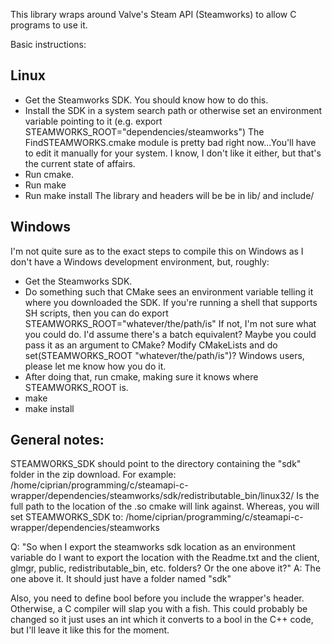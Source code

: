 This library wraps around Valve's Steam API (Steamworks) to allow C programs to use it.

Basic instructions:

Linux
-----
 * Get the Steamworks SDK. You should know how to do this.
 * Install the SDK in a system search path or otherwise set an environment variable pointing to it (e.g. export STEAMWORKS_ROOT="dependencies/steamworks")
The FindSTEAMWORKS.cmake module is pretty bad right now...You'll have to edit it manually for your system. I know, I don't like it either, but that's the current state of affairs.
 * Run cmake.
 * Run make
 * Run make install
The library and headers will be be in lib/ and include/

Windows
-------
I'm not quite sure as to the exact steps to compile this on Windows as I don't have a Windows development environment, but, roughly:
 * Get the Steamworks SDK.
 * Do something such that CMake sees an environment variable telling it where you downloaded the SDK. If you're running a shell that supports SH scripts, then you can do export STEAMWORKS_ROOT="whatever/the/path/is"
If not, I'm not sure what you could do. I'd assume there's a batch equivalent? Maybe you could pass it as an argument to CMake? Modify CMakeLists and do set(STEAMWORKS_ROOT "whatever/the/path/is")?
Windows users, please let me know how you do it.
 * After doing that, run cmake, making sure it knows where STEAMWORKS_ROOT is.
 * make
 * make install


General notes:
-------------
STEAMWORKS_SDK should point to the directory containing the "sdk" folder in the zip download. For example:
/home/ciprian/programming/c/steamapi-c-wrapper/dependencies/steamworks/sdk/redistributable_bin/linux32/
Is the full path to the location of the .so cmake will link against.
Whereas, you will set STEAMWORKS_SDK to:
/home/ciprian/programming/c/steamapi-c-wrapper/dependencies/steamworks

Q: "So when I export the steamworks sdk location as an environment variable do I want to export the location with the Readme.txt and the client, glmgr, public, redistributable_bin, etc. folders? Or the one above it?"
A: The one above it. It should just have a folder named "sdk"




Also, you need to define bool before you include the wrapper's header. Otherwise, a C compiler will slap you with a fish.
This could probably be changed so it just uses an int which it converts to a bool in the C++ code, but I'll leave it like this for the moment.